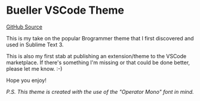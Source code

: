 # Bueller VSCode Theme

[GitHub Source](https://github.com/gflujan/bueller-vscode-theme)

This is my take on the popular Brogrammer theme that I first discovered and used in Sublime Text 3.

This is also my first stab at publishing an extension/theme to the VSCode marketplace.
If there's something I'm missing or that could be done better, please let me know. :-)

Hope you enjoy!

_P.S. This theme is created with the use of the "Operator Mono" font in mind._
